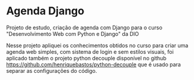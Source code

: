 # Agenda Django
Projeto de estudo, criação de agenda com Django para o curso "Desenvolvimento Web com Python e Django" da DIO

Nesse projeto apliquei os conhecimentos obtidos no curso para criar uma agenda web simples, com sistema de login e sem estilos visuais, foi aplicado também o projeto python decouple disponível no github https://github.com/henriquebastos/python-decouple que é usado para separar as configurações do código.
